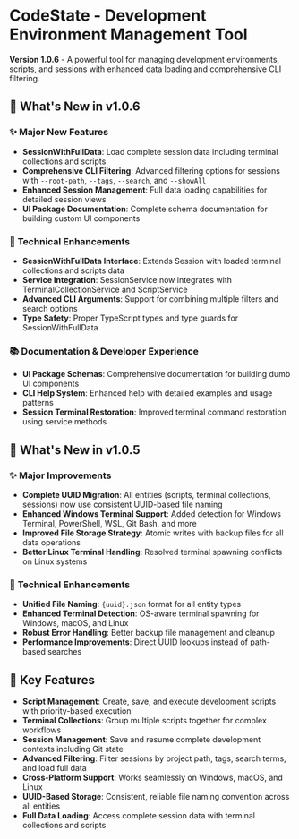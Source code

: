 # CodeState - Development Environment Management Tool

**Version 1.0.6** - A powerful tool for managing development environments, scripts, and sessions with enhanced data loading and comprehensive CLI filtering.

## 🚀 What's New in v1.0.6

### ✨ **Major New Features**
- **SessionWithFullData**: Load complete session data including terminal collections and scripts
- **Comprehensive CLI Filtering**: Advanced filtering options for sessions with `--root-path`, `--tags`, `--search`, and `--showAll`
- **Enhanced Session Management**: Full data loading capabilities for detailed session views
- **UI Package Documentation**: Complete schema documentation for building custom UI components

### 🔧 **Technical Enhancements**
- **SessionWithFullData Interface**: Extends Session with loaded terminal collections and scripts data
- **Service Integration**: SessionService now integrates with TerminalCollectionService and ScriptService
- **Advanced CLI Arguments**: Support for combining multiple filters and search options
- **Type Safety**: Proper TypeScript types and type guards for SessionWithFullData

### 📚 **Documentation & Developer Experience**
- **UI Package Schemas**: Comprehensive documentation for building dumb UI components
- **CLI Help System**: Enhanced help with detailed examples and usage patterns
- **Session Terminal Restoration**: Improved terminal command restoration using service methods

## 🚀 What's New in v1.0.5

### ✨ **Major Improvements**
- **Complete UUID Migration**: All entities (scripts, terminal collections, sessions) now use consistent UUID-based file naming
- **Enhanced Windows Terminal Support**: Added detection for Windows Terminal, PowerShell, WSL, Git Bash, and more
- **Improved File Storage Strategy**: Atomic writes with backup files for all data operations
- **Better Linux Terminal Handling**: Resolved terminal spawning conflicts on Linux systems

### 🔧 **Technical Enhancements**
- **Unified File Naming**: `{uuid}.json` format for all entity types
- **Enhanced Terminal Detection**: OS-aware terminal spawning for Windows, macOS, and Linux
- **Robust Error Handling**: Better backup file management and cleanup
- **Performance Improvements**: Direct UUID lookups instead of path-based searches

## 🌟 Key Features

- **Script Management**: Create, save, and execute development scripts with priority-based execution
- **Terminal Collections**: Group multiple scripts together for complex workflows
- **Session Management**: Save and resume complete development contexts including Git state
- **Advanced Filtering**: Filter sessions by project path, tags, search terms, and load full data
- **Cross-Platform Support**: Works seamlessly on Windows, macOS, and Linux
- **UUID-Based Storage**: Consistent, reliable file naming convention across all entities
- **Full Data Loading**: Access complete session data with terminal collections and scripts 